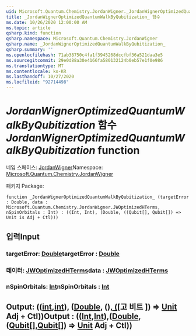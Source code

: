 ```yaml
---
uid: Microsoft.Quantum.Chemistry.JordanWigner._JordanWignerOptimizedQuantumWalkByQubitization_
title: _JordanWignerOptimizedQuantumWalkByQubitization_ 함수
ms.date: 10/26/2020 12:00:00 AM
ms.topic: article
qsharp.kind: function
qsharp.namespace: Microsoft.Quantum.Chemistry.JordanWigner
qsharp.name: _JordanWignerOptimizedQuantumWalkByQubitization_
qsharp.summary: ''
ms.openlocfilehash: 71ab38750c4fa1f3945268dccfbf36a521daa3e5
ms.sourcegitcommit: 29e0d88a30e4166fa580132124b0eb57e1f0e986
ms.translationtype: MT
ms.contentlocale: ko-KR
ms.lasthandoff: 10/27/2020
ms.locfileid: "92714498"
---
```

# <a name="_jordanwigneroptimizedquantumwalkbyqubitization_-function"></a><span data-ttu-id="f262a-102">_JordanWignerOptimizedQuantumWalkByQubitization_ 함수</span><span class="sxs-lookup"><span data-stu-id="f262a-102">_JordanWignerOptimizedQuantumWalkByQubitization_ function</span></span>

<span data-ttu-id="f262a-103">네임 스페이스: [JordanWigner](xref:Microsoft.Quantum.Chemistry.JordanWigner)</span><span class="sxs-lookup"><span data-stu-id="f262a-103">Namespace: [Microsoft.Quantum.Chemistry.JordanWigner](xref:Microsoft.Quantum.Chemistry.JordanWigner)</span></span>

<span data-ttu-id="f262a-104">패키지 [](https://nuget.org/packages/)</span><span class="sxs-lookup"><span data-stu-id="f262a-104">Package: [](https://nuget.org/packages/)</span></span>




```qsharp
function _JordanWignerOptimizedQuantumWalkByQubitization_ (targetError : Double, data : Microsoft.Quantum.Chemistry.JordanWigner.JWOptimizedHTerms, nSpinOrbitals : Int) : ((Int, Int), (Double, ((Qubit[], Qubit[]) => Unit is Adj + Ctl)))
```


## <a name="input"></a><span data-ttu-id="f262a-105">입력</span><span class="sxs-lookup"><span data-stu-id="f262a-105">Input</span></span>

### <a name="targeterror--double"></a><span data-ttu-id="f262a-106">targetError: [Double](xref:microsoft.quantum.lang-ref.double)</span><span class="sxs-lookup"><span data-stu-id="f262a-106">targetError : [Double](xref:microsoft.quantum.lang-ref.double)</span></span>




### <a name="data--jwoptimizedhterms"></a><span data-ttu-id="f262a-107">데이터: [JWOptimizedHTerms](xref:Microsoft.Quantum.Chemistry.JordanWigner.JWOptimizedHTerms)</span><span class="sxs-lookup"><span data-stu-id="f262a-107">data : [JWOptimizedHTerms](xref:Microsoft.Quantum.Chemistry.JordanWigner.JWOptimizedHTerms)</span></span>




### <a name="nspinorbitals--int"></a><span data-ttu-id="f262a-108">nSpinOrbitals: [Int](xref:microsoft.quantum.lang-ref.int)</span><span class="sxs-lookup"><span data-stu-id="f262a-108">nSpinOrbitals : [Int](xref:microsoft.quantum.lang-ref.int)</span></span>





## <a name="output--intintdoublequbitqubit--unit-adj--ctl"></a><span data-ttu-id="f262a-109">Output: (([int](xref:microsoft.quantum.lang-ref.int),[int](xref:microsoft.quantum.lang-ref.int)), ([Double](xref:microsoft.quantum.lang-ref.double), ()[, (](xref:microsoft.quantum.lang-ref.qubit)[고 비트 [](xref:microsoft.quantum.lang-ref.qubit)]) => [Unit](xref:microsoft.quantum.lang-ref.unit) Adj + Ctl))</span><span class="sxs-lookup"><span data-stu-id="f262a-109">Output : (([Int](xref:microsoft.quantum.lang-ref.int),[Int](xref:microsoft.quantum.lang-ref.int)),([Double](xref:microsoft.quantum.lang-ref.double),([Qubit](xref:microsoft.quantum.lang-ref.qubit)[],[Qubit](xref:microsoft.quantum.lang-ref.qubit)[]) => [Unit](xref:microsoft.quantum.lang-ref.unit) Adj + Ctl))</span></span>

